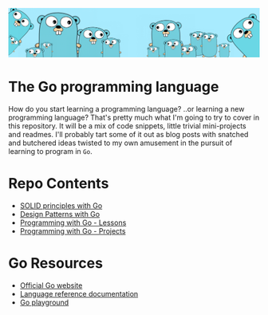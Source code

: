 ![](https://github.com/irisida/golang/blob/master/src/assets/freegopher.png)

# The Go programming language

How do you start learning a programming language? ..or learning a new programming language? That's pretty much what I'm going to try to cover in this repository. It will be a mix of code snippets, little trivial mini-projects and readmes. I'll probably tart some of it out as blog posts with snatched and butchered ideas twisted to my own amusement in the pursuit of learning to program in `Go`.

# Repo Contents

- [SOLID principles with Go](https://github.com/irisida/SOLIDgo)
- [Design Patterns with Go](/src/designPatterns/)
- [Programming with Go - Lessons](https://github.com/irisida/golang/tree/master/src/lessons/)
- [Programming with Go - Projects](https://github.com/irisida/golang/tree/master/src/projects/)

# Go Resources

- [Official Go website](https://golang.org/)
- [Language reference documentation](https://golang.org/doc/)
- [Go playground](https://play.golang.org/)
